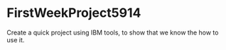 # FirstWeekProject5914
Create a quick project using IBM tools, to show that we know the how to use it.